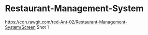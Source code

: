 # Restaurant-Management-System

https://cdn.rawgit.com/red-Ant-02/Restaurant-Management-System/Screen Shot 1
